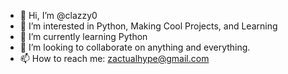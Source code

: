 - 👋 Hi, I’m @clazzy0
- 👀 I’m interested in Python, Making Cool Projects, and Learning
- 🌱 I’m currently learning Python
- 💞️ I’m looking to collaborate on anything and everything.
- 📫 How to reach me: zactualhype@gmail.com
